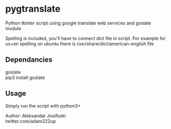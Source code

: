 # pygtranslate
Python tkinter script using google translate web services and goslate module
  
Spelling is included, you'll have to connect dict file in script. For example for us+en spelling on ubuntu there is /usr/share/dict/american-english file  
  
## Dependancies  
goslate  
pip3 install goslate  


## Usage
Simply run the script with python3+  

Author: Aleksandar Josifoski  
twitter.com/adam222up  
